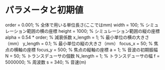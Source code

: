 # パラメータと初期値
order = 0.001; % 全体で用いる単位長さ(ここではmm)
width = 100; % シミュレーション範囲の横の座標
height = 1000; % シミュレーション範囲の縦の座標
alpha = 0.54 * order; % 減衰係数
x_length = 1; % 最小単位の横の大きさ（mm）
y_length = 0.1; % 最小単位の縦の大きさ（mm）
focus_x = 50; % 焦点の横軸の座標
focus_y = 500; % 焦点の縦軸の座標
a = 1; % 音波の初期振幅
N = 50; % トランスデューサの個数
N_length = 1; % トランスデューサの幅
f = 5000000; % 周波数
s = 340; % 音速(m)
